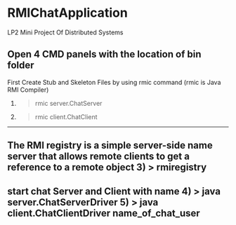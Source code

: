 # RMIChatApplication
LP2 Mini Project Of Distributed Systems

Open 4 CMD panels with the location of bin folder
------------------------------------------------------------------------

First Create Stub and Skeleton Files by using rmic command (rmic is Java RMI Compiler)
1) > rmic server.ChatServer
2) > rmic client.ChatClient
------------------------------------------------------------------------

The RMI registry is a simple server-side name server that allows remote clients to get a reference to a remote object
3) > rmiregistry
------------------------------------------------------------------------

start chat Server and Client with name
4) > java server.ChatServerDriver
5) > java client.ChatClientDriver name_of_chat_user
------------------------------------------------------------------------
